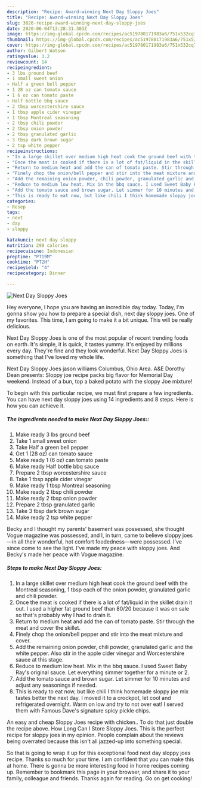 ```yaml
---
description: "Recipe: Award-winning Next Day Sloppy Joes"
title: "Recipe: Award-winning Next Day Sloppy Joes"
slug: 3026-recipe-award-winning-next-day-sloppy-joes
date: 2020-06-04T13:28:31.303Z
image: https://img-global.cpcdn.com/recipes/ac519780171983a6/751x532cq70/next-day-sloppy-joes-recipe-main-photo.jpg
thumbnail: https://img-global.cpcdn.com/recipes/ac519780171983a6/751x532cq70/next-day-sloppy-joes-recipe-main-photo.jpg
cover: https://img-global.cpcdn.com/recipes/ac519780171983a6/751x532cq70/next-day-sloppy-joes-recipe-main-photo.jpg
author: Gilbert Watson
ratingvalue: 3.2
reviewcount: 14
recipeingredient:
- 3 lbs ground beef
- 1 small sweet onion
- Half a green bell pepper
- 1 28 oz can tomato sauce
- 1 6 oz can tomato paste
- Half bottle bbq sauce
- 2 tbsp worcestershire sauce
- 1 tbsp apple cider vinegar
- 1 tbsp Montreal seasoning
- 2 tbsp chili powder
- 2 tbsp onion powder
- 2 tbsp granulated garlic
- 3 tbsp dark brown sugar
- 2 tsp white pepper
recipeinstructions:
- "In a large skillet over medium high heat cook the ground beef with the Montreal seasoning, 1 tbsp each of the onion powder, granulated garlic and chili powder."
- "Once the meat is cooked if there is a lot of fat/liquid in the skillet drain it out. I used a higher fat ground beef than 80/20 because it was on sale so that&#39;s probably why I had to drain it."
- "Return to medium heat and add the can of tomato paste. Stir through the meat and cover the skillet."
- "Finely chop the onion/bell pepper and stir into the meat mixture and cover."
- "Add the remaining onion powder, chili powder, granulated garlic and the white pepper. Also stir in the apple cider vinegar and Worcestershire sauce at this stage."
- "Reduce to medium low heat. Mix in the bbq sauce. I used Sweet Baby Ray&#39;s original sauce. Let everything simmer together for a minute or 2."
- "Add the tomato sauce and brown sugar. Let simmer for 10 minutes and adjust any seasonings if needed."
- "This is ready to eat now, but like chili I think homemade sloppy joe mix tastes better the next day. I moved it to a crockpot, let cool and refrigerated overnight. Warm on low and try to not over eat! I served them with Famous Dave&#39;s signature spicy pickle chips."
categories:
- Resep
tags:
- next
- day
- sloppy

katakunci: next day sloppy
nutrition: 298 calories
recipecuisine: Indonesian
preptime: "PT19M"
cooktime: "PT2H"
recipeyield: "4"
recipecategory: Dinner

---
```



![Next Day Sloppy Joes](https://img-global.cpcdn.com/recipes/ac519780171983a6/751x532cq70/next-day-sloppy-joes-recipe-main-photo.jpg)

Hey everyone, I hope you are having an incredible day today. Today, I'm gonna show you how to prepare a special dish, next day sloppy joes. One of my favorites. This time, I am going to make it a bit unique. This will be really delicious.

Next Day Sloppy Joes is one of the most popular of recent trending foods on earth. It's simple, it is quick, it tastes yummy. It's enjoyed by millions every day. They're fine and they look wonderful. Next Day Sloppy Joes is something that I've loved my whole life.

Next Day Sloppy Joes jason williams Columbus, Ohio Area. A&amp;E Dorothy Dean presents: Sloppy joe recipe packs big flavor for Memorial Day weekend. Instead of a bun, top a baked potato with the sloppy Joe mixture!


To begin with this particular recipe, we must first prepare a few ingredients. You can have next day sloppy joes using 14 ingredients and 8 steps. Here is how you can achieve it.

##### The ingredients needed to make Next Day Sloppy Joes::

1. Make ready 3 lbs ground beef
1. Take 1 small sweet onion
1. Take Half a green bell pepper
1. Get 1 (28 oz) can tomato sauce
1. Make ready 1 (6 oz) can tomato paste
1. Make ready Half bottle bbq sauce
1. Prepare 2 tbsp worcestershire sauce
1. Take 1 tbsp apple cider vinegar
1. Make ready 1 tbsp Montreal seasoning
1. Make ready 2 tbsp chili powder
1. Make ready 2 tbsp onion powder
1. Prepare 2 tbsp granulated garlic
1. Take 3 tbsp dark brown sugar
1. Make ready 2 tsp white pepper


Becky and I thought my parents&#39; basement was possessed, she thought Vogue magazine was possessed, and I, in turn, came to believe sloppy joes—in all their wonderful, hot comfort foodedness—were possessed. I&#39;ve since come to see the light. I&#39;ve made my peace with sloppy joes. And Becky&#39;s made her peace with Vogue magazine. 

##### Steps to make Next Day Sloppy Joes:

1. In a large skillet over medium high heat cook the ground beef with the Montreal seasoning, 1 tbsp each of the onion powder, granulated garlic and chili powder.
1. Once the meat is cooked if there is a lot of fat/liquid in the skillet drain it out. I used a higher fat ground beef than 80/20 because it was on sale so that&#39;s probably why I had to drain it.
1. Return to medium heat and add the can of tomato paste. Stir through the meat and cover the skillet.
1. Finely chop the onion/bell pepper and stir into the meat mixture and cover.
1. Add the remaining onion powder, chili powder, granulated garlic and the white pepper. Also stir in the apple cider vinegar and Worcestershire sauce at this stage.
1. Reduce to medium low heat. Mix in the bbq sauce. I used Sweet Baby Ray&#39;s original sauce. Let everything simmer together for a minute or 2.
1. Add the tomato sauce and brown sugar. Let simmer for 10 minutes and adjust any seasonings if needed.
1. This is ready to eat now, but like chili I think homemade sloppy joe mix tastes better the next day. I moved it to a crockpot, let cool and refrigerated overnight. Warm on low and try to not over eat! I served them with Famous Dave&#39;s signature spicy pickle chips.


An easy and cheap Sloppy Joes recipe with chicken.. To do that just double the recipe above. How Long Can I Store Sloppy Joes. This is the perfect recipe for sloppy joes in my opinion. People complain about the reviews being overrated because this isn&#39;t all jazzed-up into something special. 

So that is going to wrap it up for this exceptional food next day sloppy joes recipe. Thanks so much for your time. I am confident that you can make this at home. There is gonna be more interesting food in home recipes coming up. Remember to bookmark this page in your browser, and share it to your family, colleague and friends. Thanks again for reading. Go on get cooking!
